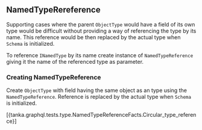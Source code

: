 ## NamedTypeRereference

Supporting cases where the parent `ObjectType` would have a field of its own type would be difficult without providing a way of referencing the type by its name. This reference would be then replaced by the actual type when `Schema` is initialized.

To reference `INamedType` by its name create instance of `NamedTypeReference` giving it the name of the referenced type as parameter.


### Creating NamedTypeReference

Create `ObjectType` with field having the same object as an type using the `NamedTypeReference`. Reference is replaced by the actual type when `Schema` is initialized.

[{tanka.graphql.tests.type.NamedTypeReferenceFacts.Circular_type_reference}]